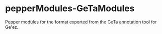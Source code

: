 # pepperModules-GeTaModules

Pepper modules for the format exported from the GeTa annotation tool for Ge'ez.
